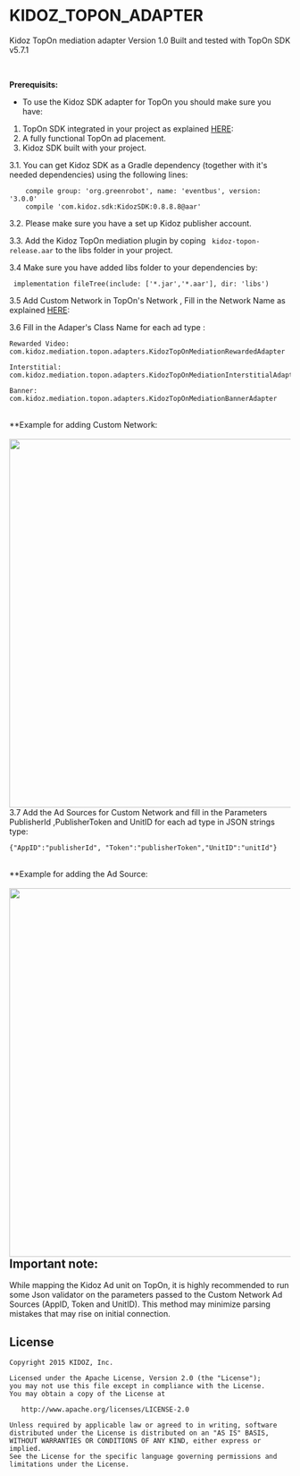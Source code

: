 


# KIDOZ_TOPON_ADAPTER
Kidoz TopOn mediation adapter Version 1.0 
Built and tested with TopOn SDK v5.7.1

</br>

**Prerequisits:**
* To use the Kidoz SDK adapter for TopOn you should make sure you have:
1. TopOn SDK integrated in your project as explained [HERE](https://docs.toponad.com/#/en-us/android/android_doc/android_access_doc):
2. A fully functional TopOn ad placement.
3. Kidoz SDK built with your project.

3.1. You can get Kidoz SDK as a Gradle dependency (together with it's needed dependencies) using the following lines:
```
    compile group: 'org.greenrobot', name: 'eventbus', version: '3.0.0'
    compile 'com.kidoz.sdk:KidozSDK:0.8.8.8@aar'
```
3.2. Please make sure you have a set up Kidoz publisher account.

3.3. Add the Kidoz TopOn mediation plugin by coping `` kidoz-topon-release.aar`` to the libs folder in your project.

3.4 Make sure you have added libs folder to your dependencies by:

 ```
  implementation fileTree(include: ['*.jar','*.aar'], dir: 'libs')  
```

3.5  Add Custom Network in TopOn's Network , Fill in the Network Name as explained [HERE](https://docs.toponad.com/#/en-us/android/NetworkAccess/customnetwork/customnetwork):

3.6  Fill in the Adaper's Class Name for each ad type :
 
 ```
 Rewarded Video: com.kidoz.mediation.topon.adapters.KidozTopOnMediationRewardedAdapter
 
 Interstitial: com.kidoz.mediation.topon.adapters.KidozTopOnMediationInterstitialAdapter
 
 Banner: com.kidoz.mediation.topon.adapters.KidozTopOnMediationBannerAdapter 
```
<br/>
**Example for adding Custom Network:
</br>

</br>
<a href="url"><img src="https://cdn.kidoz.net/new/sdk/GITHUB_GRAPHICS/KIDOZ_SDK_Documentaions/TopOn-CustomNetwork.png" align="left" height="659" width="994" ></a>
</br>


3.7 Add the Ad Sources for Custom Network and fill in the Parameters PublisherId ,PublisherToken and UnitID for each ad type in JSON strings type:
 ```
 {"AppID":"publisherId", "Token":"publisherToken","UnitID":"unitId"}
```

<br/>
**Example for adding the Ad Source:
</br>

</br>
<a href="url"><img src="https://cdn.kidoz.net/new/sdk/GITHUB_GRAPHICS/KIDOZ_SDK_Documentaions/TopOn-AdSource.png" align="left" height="659" width="994" ></a>
</br>


## Important note: ##
While mapping the Kidoz Ad unit on TopOn, it is highly recommended to run some Json validator on the parameters passed to the Custom Network Ad Sources (AppID, Token and UnitID). This method may minimize parsing mistakes that may rise on initial connection.


License
--------

    Copyright 2015 KIDOZ, Inc.

    Licensed under the Apache License, Version 2.0 (the "License");
    you may not use this file except in compliance with the License.
    You may obtain a copy of the License at

       http://www.apache.org/licenses/LICENSE-2.0

    Unless required by applicable law or agreed to in writing, software
    distributed under the License is distributed on an "AS IS" BASIS,
    WITHOUT WARRANTIES OR CONDITIONS OF ANY KIND, either express or implied.
    See the License for the specific language governing permissions and
    limitations under the License.

